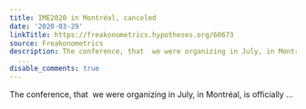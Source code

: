 ```yaml
---
title: IME2020 in Montréal, canceled
date: '2020-03-29'
linkTitle: https://freakonometrics.hypotheses.org/60673
source: Freakonometrics
description: The conference, that  we were organizing in July, in Montréal, is officially
  ...
disable_comments: true
---
```

The conference, that  we were organizing in July, in Montréal, is officially ...